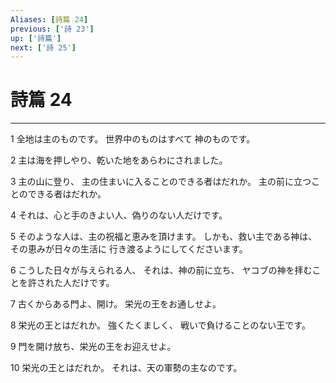 ```yaml
---
Aliases: [詩篇 24]
previous: ['詩 23']
up: ['詩篇']
next: ['詩 25']
---
```

# 詩篇 24

***




1 
全地は主のものです。 世界中のものはすべて 神のものです。 



2 
主は海を押しやり、乾いた地をあらわにされました。 



3 
主の山に登り、 主の住まいに入ることのできる者はだれか。 主の前に立つことのできる者はだれか。 



4 
それは、心と手のきよい人、偽りのない人だけです。 



5 
そのような人は、主の祝福と恵みを頂けます。 しかも、救い主である神は、 その恵みが日々の生活に 行き渡るようにしてくださいます。 



6 
こうした日々が与えられる人、 それは、神の前に立ち、 ヤコブの神を拝むことを許された人だけです。 



7 
古くからある門よ、開け。 栄光の王をお通しせよ。 



8 
栄光の王とはだれか。 強くたくましく、 戦いで負けることのない王です。 



9 
門を開け放ち、栄光の王をお迎えせよ。 



10 
栄光の王とはだれか。 それは、天の軍勢の主なのです。
